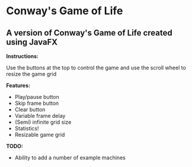 # Conway's Game of Life
<h2>A version of Conway's Game of Life created using JavaFX</h2>
<p><b>Instructions:</b></p>
<p>Use the buttons at the top to control the game and use the scroll wheel to
resize the game grid</p>
<p><b>Features:</b></p>
<ul>
  <li>Play/pause button</li>
  <li>Skip frame button</li>
  <li>Clear button</li>
  <li>Variable frame delay</li>
  <li>(Semi) infinite grid size</li>
  <li>Statistics!</li>
  <li>Resizable game grid</li>
</ul>
<p><b>TODO:</b></p>
<ul>
  <li>Ability to add a number of example machines</li>
</ul>
